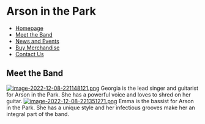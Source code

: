 # Arson in the Park
- [Homepage](index.md)
- [Meet the Band](MeetTheBand.md)
- [News and Events](NewsAndEvents.md)
- [Buy Merchandise](BuyMerchandise.md)
- [Contact Us](ContactUs.md)

## Meet the Band
[![image-2022-12-08-221148121.png](https://i.postimg.cc/zGkvB2v7/image-2022-12-08-221148121.png)](https://postimg.cc/w17g4VhR)
Georgia is the lead singer and guitarist for Arson in the Park. She has a powerful voice and loves to shred on her guitar.
[![image-2022-12-08-221351271.png](https://i.postimg.cc/j2zK1CJc/image-2022-12-08-221351271.png)](https://postimg.cc/p5XghWC5)
Emma is the bassist for Arson in the Park. She has a unique style and her infectious grooves make her an integral part of the band.

